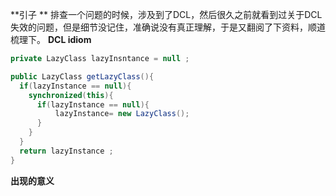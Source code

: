 **引子  ** 排查一个问题的时候，涉及到了DCL，然后很久之前就看到过关于DCL失效的问题，但是细节没记住，准确说没有真正理解，于是又翻阅了下资料，顺道梳理下。
**DCL idiom**  
```java 
private LazyClass lazyInsntance = null ;

public LazyClass getLazyClass(){
  if(lazyInstance == null){
    synchronized(this){
      if(lazyInstance == null){
          lazyInstance= new LazyClass();
      }
    }
  }
  return lazyInstance ;
}
```
**出现的意义**  

